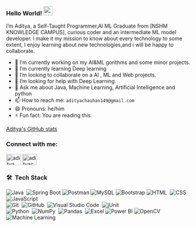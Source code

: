 ### Hello World! <img src="https://media.giphy.com/media/hvRJCLFzcasrR4ia7z/giphy.gif" width="25px">

I’m Aditya, a Self-Taught Programmer,AI ML Graduate from [NSHM KNOWLEDGE CAMPUS], curious coder and an intermediate ML model developer. I make it my mission to know about every technology to some extent, I enjoy learning about new technologies,and i will be happy to collaborate.

- 🔭 I’m currently working on my AI&ML gorithms and some minor projects.
- 🌱 I’m currently learning Deep learning
- 👯 I’m looking to collaborate on a AI , ML and Web projects.
- 🤔 I’m looking for help with Deep Learning.
- 💬 Ask me about Java, Machine Learning, Artificial Intelligence and python
- 📫 How to reach me: `adityachauhan149@gmail.com`
- 😄 Pronouns: he/him
- ⚡ Fun fact: You are reading this

[Aditya's GitHub stats](https://github-readme-stats.vercel.app/api?username=Aditya2434&show_icons=true&theme=radical)

<h3 align="left">Connect with me:</h3>
<p align="left">
<a href="https://linkedin.com/in/aditya chauhan" target="blank"><img align="center" src="https://raw.githubusercontent.com/rahuldkjain/github-profile-readme-generator/master/src/images/icons/Social/linked-in-alt.svg" alt="aditya chauhan" height="30" width="40" /></a>
<a href="https://auth.geeksforgeeks.org/user/adityachauhan2434" target="blank"><img align="center" src="https://raw.githubusercontent.com/rahuldkjain/github-profile-readme-generator/master/src/images/icons/Social/geeks-for-geeks.svg" alt="adityachauhan2434" height="30" width="40" /></a>
</p>

### 🛠 &nbsp;Tech Stack

![Java](https://img.shields.io/badge/-Java-05122A?style=flat&logo=Java&logoColor=FFA518)&nbsp;
![Spring Boot](https://img.shields.io/badge/Spring%20Boot-6DB33F?style=flat&logo=spring-boot&logoColor=white)
![Postman](https://img.shields.io/badge/Postman-FF6C37?style=flat&logo=postman&logoColor=white)
![MySQL](https://img.shields.io/badge/MySQL-4479A1?style=flat&logo=mysql&logoColor=white)
![Bootstrap](https://img.shields.io/badge/-Bootstrap-05122A?style=flat&logo=bootstrap&logoColor=563D7C)
![HTML](https://img.shields.io/badge/-HTML-05122A?style=flat&logo=HTML5)&nbsp;
![CSS](https://img.shields.io/badge/-CSS-05122A?style=flat&logo=CSS3&logoColor=1572B6)&nbsp;
![JavaScript](https://img.shields.io/badge/-JavaScript-05122A?style=flat&logo=javascript)&nbsp;\
![Git](https://img.shields.io/badge/-Git-05122A?style=flat&logo=git)&nbsp;
![GitHub](https://img.shields.io/badge/-GitHub-05122A?style=flat&logo=github)&nbsp;
![Visual Studio Code](https://img.shields.io/badge/-Visual%20Studio%20Code-05122A?style=flat&logo=visual-studio-code&logoColor=007ACC)&nbsp;
![jUnit](https://img.shields.io/badge/jUnit%20-%23150458.svg?&style=flat&logo=Java&logoColor=white)&nbsp;\
![Python](https://img.shields.io/badge/-Python-05122A?style=flat&logo=python)&nbsp;
![NumPy](https://img.shields.io/badge/numpy%20-%23013243.svg?&style=flat&logo=numpy&logoColor=white)&nbsp;
![Pandas](https://img.shields.io/badge/pandas%20-%23150458.svg?&style=flat&logo=pandas&logoColor=white)&nbsp;
![Excel](https://img.shields.io/badge/Microsoft%20Excel-217346?style=flat&logo=microsoft-excel&logoColor=white)
![Power BI](https://img.shields.io/badge/Power%20BI-F2C811?style=flat&logo=power-bi&logoColor=black)
![OpenCV](https://img.shields.io/badge/OpenCV-5C3EE8?style=flat&logo=opencv&logoColor=white)
![Machine Learning](https://img.shields.io/badge/Machine%20Learning-FF6F00?style=flat&logo=tensorflow&logoColor=white)
